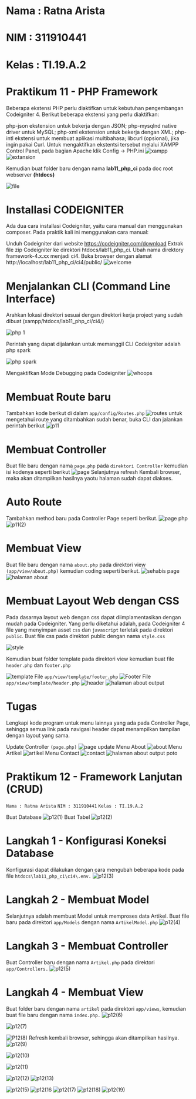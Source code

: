 # Nama : Ratna Arista
# NIM  : 311910441
# Kelas : TI.19.A.2
# Praktikum 11 - PHP Framework

Beberapa ekstensi PHP perlu diaktifkan untuk kebutuhan pengembangan Codeigniter 4. Berikut beberapa ekstensi yang perlu diaktifkan:

php-json ekstension untuk bekerja dengan JSON;
php-mysqlnd native driver untuk MySQL;
php-xml ekstension untuk bekerja dengan XML;
php-intl ekstensi untuk membuat aplikasi multibahasa;
libcurl (opsional), jika ingin pakai Curl.
Untuk mengaktifkan ekstentsi tersebut melalui XAMPP Control Panel, pada bagian Apache klik Config -> PHP.ini
![xampp](https://user-images.githubusercontent.com/56379930/122051358-b6670180-ce0e-11eb-9898-a25aea2cbccc.png)
![extansion](https://user-images.githubusercontent.com/56379930/122051415-c4b51d80-ce0e-11eb-8986-9082ffddee31.png)

Kemudian buat folder baru dengan nama **lab11_php_ci** pada doc root webserver **(htdocs)**

![file](https://user-images.githubusercontent.com/56379930/122052591-0a261a80-ce10-11eb-8646-a916671ab346.png)
# Installasi CODEIGNITER
Ada dua cara installasi Codeigniter, yaitu cara manual dan menggunakan composer. Pada praktik kali ini menggunakan cara manual:

Unduh Codeigniter dari website https://codeigniter.com/download
Extrak file zip Codeigniter ke direktori htdocs/lab11_php_ci.
Ubah nama direktory framework-4.x.xx menjadi ci4.
Buka browser dengan alamat http://localhost/lab11_php_ci/ci4/public/
![welcome](https://user-images.githubusercontent.com/56379930/122051450-cf6fb280-ce0e-11eb-8daa-f822fdd49702.png)
# Menjalankan CLI (Command Line Interface)
Arahkan lokasi direktori sesuai dengan direktori kerja project yang sudah dibuat (xampp/htdocs/lab11_php_ci/ci4/)

![php 1](https://user-images.githubusercontent.com/56379930/122051530-e6aea000-ce0e-11eb-93d1-8398db16c0e9.png)

Perintah yang dapat dijalankan untuk memanggil CLI Codeigniter adalah php spark

![php spark](https://user-images.githubusercontent.com/56379930/122051574-f332f880-ce0e-11eb-9a3c-b7b7d1447049.png)

Mengaktifkan Mode Debugging pada Codeigniter
![whoops](https://user-images.githubusercontent.com/56379930/122051622-00e87e00-ce0f-11eb-88be-320bef906069.png)

# Membuat Route baru
Tambahkan kode berikut di dalam `app/config/Routes.php`
![routes](https://user-images.githubusercontent.com/56379930/122883217-2b828b80-d367-11eb-8559-6ba6454c17cb.png)
untuk mengetahui route yang ditambahkan sudah benar, buka CLI dan jalankan perintah berikut
![p11](https://user-images.githubusercontent.com/56379930/122883271-3b9a6b00-d367-11eb-9a62-0811bc0eaf18.png)

# Membuat Controller
Buat file baru dengan nama `page.php` pada `direktori Controller` kemudian isi kodenya seperti berikut
![page](https://user-images.githubusercontent.com/56379930/122886460-2ffc7380-d36a-11eb-87df-609cf8a5f349.png)
Selanjutnya refresh Kembali browser, maka akan ditampilkan hasilnya yaotu halaman sudah dapat diakses.
# Auto Route
Tambahkan method baru pada Controller Page seperti berikut.
![page php](https://user-images.githubusercontent.com/56379930/122883415-5ec51a80-d367-11eb-9544-9da3ad7451ba.png)
![p11(2)](https://user-images.githubusercontent.com/56379930/122886472-338ffa80-d36a-11eb-93f3-d15e12f5fa31.png)
# Membuat View
Buat file baru dengan nama `about.php` pada direktori view `(app/view/about.php)` kemudian coding seperti berikut.
![sehabis page](https://user-images.githubusercontent.com/56379930/122883423-61c00b00-d367-11eb-9d01-22bfb83bba11.png)
![halaman about](https://user-images.githubusercontent.com/56379930/122887223-e2ccd180-d36a-11eb-82fc-58ce246e33cd.png)
# Membuat Layout Web dengan CSS
Pada dasarnya layout web dengan css dapat diimplamentasikan dengan mudah pada Codeigniter. Yang perlu diketahui adalah, pada Codeigniter 4 file yang menyimpan asset `css` dan `javascript` terletak pada direktori `public`. Buat file css pada direktori public dengan nama `style.css`

![style](https://user-images.githubusercontent.com/56379930/122883568-89af6e80-d367-11eb-9a27-c7d988f3a17a.png)

Kemudian buat folder template pada direktori view kemudian buat file `header.php` dan `footer.php`

![template](https://user-images.githubusercontent.com/56379930/122883589-8fa54f80-d367-11eb-8588-f203dba58691.png)
File `app/view/template/footer.php`
![Footer](https://user-images.githubusercontent.com/56379930/122888191-cda47280-d36b-11eb-8edc-83f3fa1a6afa.png)
File `app/view/template/header.php`
![header](https://user-images.githubusercontent.com/56379930/122888208-d09f6300-d36b-11eb-815a-4b7130d1df9e.png)
![halaman about output](https://user-images.githubusercontent.com/56379930/122883934-d7c47200-d367-11eb-870a-54a7392a3025.png)

# Tugas
Lengkapi kode program untuk menu lainnya yang ada pada Controller Page, sehingga semua link pada navigasi header dapat menampilkan tampilan dengan layout yang sama.

Update Controller `(page.php)`
![page update](https://user-images.githubusercontent.com/56379930/122889303-dfd2e080-d36c-11eb-96ec-2f5f0cd81b59.png)
Menu About
![about](https://user-images.githubusercontent.com/56379930/122889365-eeb99300-d36c-11eb-96ac-d8313819908a.png)
Menu Artikel
![artikel](https://user-images.githubusercontent.com/56379930/122889392-f6793780-d36c-11eb-8eac-8c0d75067f22.png)
Menu Contact
![contact](https://user-images.githubusercontent.com/56379930/122889416-fb3deb80-d36c-11eb-82e8-958860014d0c.png)
![halaman about output poto](https://user-images.githubusercontent.com/56379930/122889459-042ebd00-d36d-11eb-99e2-454a572452d0.png)

# Praktikum 12 - Framework Lanjutan (CRUD)
`Nama : Ratna Arista`
`NIM : 311910441`
`Kelas : TI.19.A.2`

Buat Database
![p12(1)](https://user-images.githubusercontent.com/56379930/122893229-56251200-d370-11eb-81f2-0017808b8b9d.png)
Buat Tabel
![p12(2)](https://user-images.githubusercontent.com/56379930/122893250-5ae9c600-d370-11eb-866b-eab3982aa2fd.png)
# Langkah 1 - Konfigurasi Koneksi Database
Konfigurasi dapat dilakukan dengan cara mengubah beberapa kode pada file `htdocs\lab11_php_ci\ci4\.env.`
![p12(3)](https://user-images.githubusercontent.com/56379930/122893274-61783d80-d370-11eb-9e8e-1ca04c9976d1.png)
# Langkah 2 - Membuat Model
Selanjutnya adalah membuat Model untuk memproses data Artikel. Buat file baru pada direktori `app/Models` dengan nama `ArtikelModel.php`
![p12(4)](https://user-images.githubusercontent.com/56379930/122893284-63da9780-d370-11eb-8255-f1256373750d.png)
# Langkah 3 - Membuat Controller
Buat Controller baru dengan nama `Artikel.php` pada direktori `app/Controllers.`
![p12(5)](https://user-images.githubusercontent.com/56379930/122893288-65a45b00-d370-11eb-8f7c-6c3e3cfa3be5.png)
# Langkah 4 - Membuat View
Buat folder baru dengan nama `artikel` pada direktori `app/views`, kemudian buat file baru dengan nama `index.php.`
![p12(6)](https://user-images.githubusercontent.com/56379930/122900714-20375c00-d377-11eb-9dd8-247143b8a110.png)

![p12(7)](https://user-images.githubusercontent.com/56379930/122900730-2299b600-d377-11eb-9b39-8a8576893cca.png)

![P12(8)](https://user-images.githubusercontent.com/56379930/122900740-2594a680-d377-11eb-9183-aabeafb9d5a6.png)
Refresh kembali browser, sehingga akan ditampilkan hasilnya.
![p12(9)](https://user-images.githubusercontent.com/56379930/122900775-2c231e00-d377-11eb-9401-99288ac62123.png)

![p12(10)](https://user-images.githubusercontent.com/56379930/122900819-32b19580-d377-11eb-8576-4d48efaf969f.png)

![p12(11)](https://user-images.githubusercontent.com/56379930/122900851-380ee000-d377-11eb-8f57-b5c82c18efb7.png)

![p12(12)](https://user-images.githubusercontent.com/56379930/122900884-3e04c100-d377-11eb-99ea-c1a6ec49f082.png)
![p12(13)](https://user-images.githubusercontent.com/56379930/122900899-40ffb180-d377-11eb-8a42-5a6573b63bd7.png)

![p12(15)](https://user-images.githubusercontent.com/56379930/122900932-4957ec80-d377-11eb-92c4-d1efaa16d4ab.png)
![p12(16](https://user-images.githubusercontent.com/56379930/122900976-5248be00-d377-11eb-84be-04369d101172.png)
![p12(17)](https://user-images.githubusercontent.com/56379930/122901007-583e9f00-d377-11eb-83d3-74e982a5d148.png)
![p12(18)](https://user-images.githubusercontent.com/56379930/122901094-6bea0580-d377-11eb-83d4-67bfe4b82543.png)
![p12(19)](https://user-images.githubusercontent.com/56379930/122901103-6e4c5f80-d377-11eb-8962-682333feb5b0.png)
